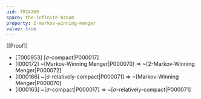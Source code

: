 ```yaml
---
uid: T024269
space: the-infinite-broom
property: 2-markov-winning-menger
value: true
---
```

[[Proof]]

* [T000953] [$\sigma$-compact|P000017]
* [I000172] ~[Markov-Winning Menger|P000070] => ~[2-Markov-Winning Menger|P000072]
* [I000166] ~[$\sigma$-relatively-compact|P000071] => ~[Markov-Winning Menger|P000070]
* [I000163] ~[$\sigma$-compact|P000017] => ~[$\sigma$-relatively-compact|P000071]

